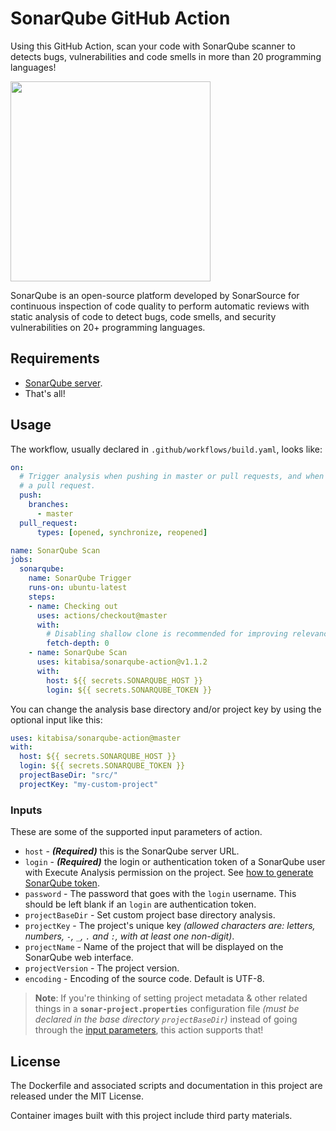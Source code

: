 # SonarQube GitHub Action

Using this GitHub Action, scan your code with SonarQube scanner to detects bugs, vulnerabilities and code smells in more than 20 programming languages!

<img src="https://www.sonarqube.org/assets/logo-31ad3115b1b4b120f3d1efd63e6b13ac9f1f89437f0cf6881cc4d8b5603a52b4.svg" width="320px">

SonarQube is an open-source platform developed by SonarSource for continuous inspection of code quality to perform automatic reviews with static analysis of code to detect bugs, code smells, and security vulnerabilities on 20+ programming languages.

## Requirements

* [SonarQube server](https://docs.sonarqube.org/latest/setup/install-server/).
* That's all!

## Usage

The workflow, usually declared in `.github/workflows/build.yaml`, looks like:

```yaml
on:
  # Trigger analysis when pushing in master or pull requests, and when creating
  # a pull request. 
  push:
    branches:
      - master
  pull_request:
      types: [opened, synchronize, reopened]

name: SonarQube Scan
jobs:
  sonarqube:
    name: SonarQube Trigger
    runs-on: ubuntu-latest
    steps:
    - name: Checking out
      uses: actions/checkout@master
      with:
        # Disabling shallow clone is recommended for improving relevancy of reporting
        fetch-depth: 0
    - name: SonarQube Scan
      uses: kitabisa/sonarqube-action@v1.1.2
      with:
        host: ${{ secrets.SONARQUBE_HOST }}
        login: ${{ secrets.SONARQUBE_TOKEN }}
```

You can change the analysis base directory and/or project key by using the optional input like this:

```yaml
uses: kitabisa/sonarqube-action@master
with:
  host: ${{ secrets.SONARQUBE_HOST }}
  login: ${{ secrets.SONARQUBE_TOKEN }}
  projectBaseDir: "src/"
  projectKey: "my-custom-project"
```

### Inputs

These are some of the supported input parameters of action.

- `host` - **_(Required)_** this is the SonarQube server URL.
- `login` - **_(Required)_** the login or authentication token of a SonarQube user with Execute Analysis permission on the project. See [how to generate SonarQube token](https://docs.sonarqube.org/latest/user-guide/user-token/).
- `password` - The password that goes with the `login` username. This should be left blank if an `login` are authentication token.
- `projectBaseDir` - Set custom project base directory analysis.
- `projectKey` - The project's unique key _(allowed characters are: letters, numbers, `-`, `_`, `.` and `:`, with at least one non-digit)_.
- `projectName` - Name of the project that will be displayed on the SonarQube web interface.
- `projectVersion` - The project version.
- `encoding` - Encoding of the source code. Default is UTF-8.

> **Note**:
> If you're thinking of setting project metadata & other related things in a **`sonar-project.properties`** configuration file _(must be declared in the base directory `projectBaseDir`)_ instead of going through the [input parameters](#inputs), this action supports that!

## License

The Dockerfile and associated scripts and documentation in this project are released under the MIT License.

Container images built with this project include third party materials.